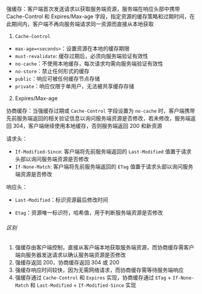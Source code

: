 强缓存：客户端首次发送请求以获取服务端资源，服务端在响应头部中携带 Cache-Control 和 Expires/Max-age 字段，指定资源的缓存策略和过期时间，在此期间内，客户端不再向服务端请求同一资源而直接从本地获取

1. `Cache-Control`

- `max-age=<seconds>`：设置资源在本地的缓存期限
- `must-revalidate`: 缓存过期后，必须向服务端验证有效性
- `no-cache`：不使用本地缓存，每次请求均需向服务端验证有效性
- `no-store`：禁止任何形式的缓存
- `public`：响应可被任何缓存节点存储
- `private`：响应仅限于单用户，无法被共享缓存存储

2. Expires/Max-age

协商缓存：当强缓存过期或 `Cache-Control` 字段设置为 `no-cache` 时，客户端携带先前服务端返回的相关验证信息以询问服务端资源是否修改，若未修改，服务端返回 304，客户端继续使用本地缓存，否则服务端返回 200 和新资源

请求头：

- `If-Modified-Since`: 客户端将先前服务端返回的 `Last-Modified` 值置于请求头部以询问服务端资源是否修改
- `If-None-Match`: 客户端将先前服务端返回的 `ETag` 值置于请求头部以询问服务端资源是否修改

响应头：

- `Last-Modified`：标识资源最后修改时间
* `Etag`：资源唯一标识符，哈希值，用于判断服务端资源是否修改

###### 区别

1. 强缓存由客户端控制，直接从客户端本地获取服务端资源，而协商缓存需客户端向服务器发送请求以确认服务端资源是否修改
2. 强缓存返回 200，协商缓存返回 304 或 200
3. 强缓存响应时间较快，因为无需网络请求，而协商缓存需等待服务端响应
4. 强缓存通过 `Cache-Control` 和 `Expires` 实现，协商缓存通过 `ETag` + `If-None-Match` 和 `Last-Modified` + `If-Modified-Since` 实现
